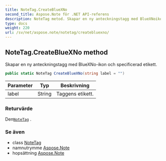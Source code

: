 ```yaml
---
title: NoteTag.CreateBlueXNo
second_title: Aspose.Note för .NET API-referens
description: NoteTag metod. Skapar en ny anteckningstagg med BlueXNoikon och specificerad etikett.
type: docs
weight: 220
url: /sv/net/aspose.note/notetag/createbluexno/
---
```

## NoteTag.CreateBlueXNo method

Skapar en ny anteckningstagg med BlueXNo-ikon och specificerad etikett.

```csharp
public static NoteTag CreateBlueXNo(string label = "")
```

| Parameter | Typ | Beskrivning |
| --- | --- | --- |
| label | String | Taggens etikett. |

### Returvärde

Den[`NoteTag`](../) .

### Se även

* class [NoteTag](../)
* namnutrymme [Aspose.Note](../../notetag/)
* hopsättning [Aspose.Note](../../../)


